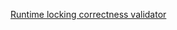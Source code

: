 [Runtime locking correctness validator](https://www.kernel.org/doc/html/latest/locking/lockdep-design.html)
